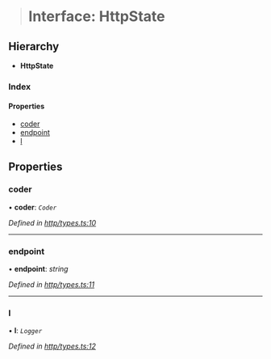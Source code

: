 > # Interface: HttpState

## Hierarchy

* **HttpState**

### Index

#### Properties

* [coder](_http_types_.httpstate.md#coder)
* [endpoint](_http_types_.httpstate.md#endpoint)
* [l](_http_types_.httpstate.md#l)

## Properties

###  coder

• **coder**: *`Coder`*

*Defined in [http/types.ts:10](https://github.com/polkadot-js/api/blob/3b339a2/packages/rpc-provider/src/http/types.ts#L10)*

___

###  endpoint

• **endpoint**: *string*

*Defined in [http/types.ts:11](https://github.com/polkadot-js/api/blob/3b339a2/packages/rpc-provider/src/http/types.ts#L11)*

___

###  l

• **l**: *`Logger`*

*Defined in [http/types.ts:12](https://github.com/polkadot-js/api/blob/3b339a2/packages/rpc-provider/src/http/types.ts#L12)*